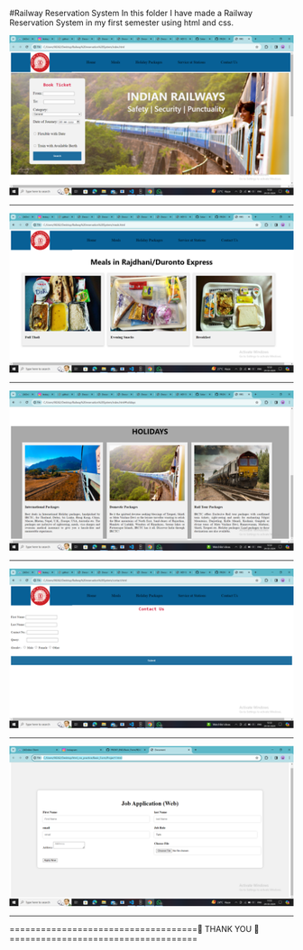 #Railway Reservation System
In this folder I have made a Railway Reservation System in my first semester using html and css.

![](https://github.com/Shubham-Yadav003/FRONT_END/blob/main/Railway%20reservation%20System/img/home.png)
<hr>
<img src="https://github.com/Shubham-Yadav003/FRONT_END/blob/main/Railway%20reservation%20System/img/meals.png" alt="">
<hr>
<img src="https://github.com/Shubham-Yadav003/FRONT_END/blob/main/Railway%20reservation%20System/img/holidays.png" alt="">
<hr>
<img src="https://github.com/Shubham-Yadav003/FRONT_END/blob/main/Railway%20reservation%20System/img/contact_us.png" alt="">
<hr>
<img src="https://github.com/Shubham-Yadav003/FRONT_END/blob/main/Railway%20reservation%20System/img/services.png" alt="">
<hr>

====================================🙏 THANK YOU 🙏====================================
